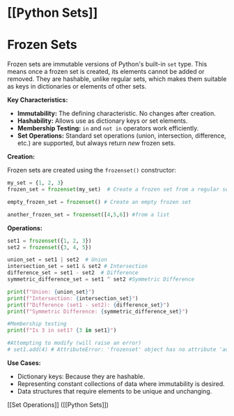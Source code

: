 # [[Python Sets]]
# Frozen Sets

Frozen sets are immutable versions of Python's built-in `set` type.  This means once a frozen set is created, its elements cannot be added or removed.  They are hashable, unlike regular sets, which makes them suitable as keys in dictionaries or elements of other sets.

**Key Characteristics:**

* **Immutability:**  The defining characteristic.  No changes after creation.
* **Hashability:** Allows use as dictionary keys or set elements.
* **Membership Testing:**  `in` and `not in` operators work efficiently.
* **Set Operations:**  Standard set operations (union, intersection, difference, etc.) are supported, but always return *new* frozen sets.

**Creation:**

Frozen sets are created using the `frozenset()` constructor:

```python
my_set = {1, 2, 3}
frozen_set = frozenset(my_set)  # Create a frozen set from a regular set

empty_frozen_set = frozenset() # Create an empty frozen set

another_frozen_set = frozenset([4,5,6]) #from a list

```

**Operations:**

```python
set1 = frozenset({1, 2, 3})
set2 = frozenset({3, 4, 5})

union_set = set1 | set2  # Union
intersection_set = set1 & set2 # Intersection
difference_set = set1 - set2  # Difference
symmetric_difference_set = set1 ^ set2 #Symmetric Difference

print(f"Union: {union_set}")
print(f"Intersection: {intersection_set}")
print(f"Difference (set1 - set2): {difference_set}")
print(f"Symmetric Difference: {symmetric_difference_set}")

#Membership testing
print(f"Is 3 in set1? {3 in set1}")

#Attempting to modify (will raise an error)
# set1.add(4) # AttributeError: 'frozenset' object has no attribute 'add'

```

**Use Cases:**

*   Dictionary keys:  Because they are hashable.
*   Representing constant collections of data where immutability is desired.
*   Data structures that require elements to be unique and unchanging.


[[Set Operations]]  ([[Python Sets]])
